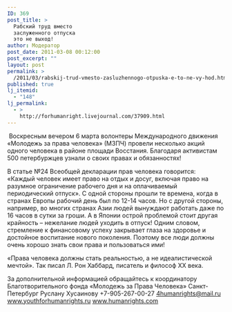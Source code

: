 ```yaml
---
ID: 369
post_title: >
  Рабский труд вместо
  заслуженного отпуска
  это не выход!
author: Модератор
post_date: 2011-03-08 00:12:00
post_excerpt: ""
layout: post
permalink: >
  /2011/03/rabskij-trud-vmesto-zasluzhennogo-otpuska-e-to-ne-vy-hod.html
published: true
lj_itemid:
  - "148"
lj_permalink:
  - >
    http://forhumanright.livejournal.com/37909.html
---
```

&nbsp;Воскресным вечером 6 марта волонтеры Международного движения &laquo;Молодежь за права человека&raquo; (МЗПЧ) провели несколько акций одного человека в районе площади Восстания. Благодаря активистам 500 петербуржцев узнали о своих правах и обязанностях!

В статье №24 Всеобщей декларации прав человека говорится: &laquo;Каждый человек имеет право на отдых и досуг, включая право на разумное ограничение рабочего дня и на оплачиваемый периодический отпуск&raquo;. С одной стороны прошли те времена, когда в странах Европы рабочий день был по 12-14 часов. Но с другой стороны, например, во многих странах Азии людей вынуждают работать даже по 16 часов в сутки за гроши. А в Японии острой проблемой стоит другая крайность &ndash; нежелание людей уходить в отпуск! Одним словом, стремление к финансовому успеху закрывает глаза на здоровье и достойное воспитание нового поколения. Поэтому все люди должны очень хорошо знать свои права и пользоваться ими!

&laquo;Права человека должны стать реальностью, а не идеалистической мечтой&raquo;. Так писал Л. Рон Хаббард, писатель и философ ХХ века.

За дополнительной информацией обращайтесь к координатору
Благотворительного фонда &laquo;Молодежь за Права Человека&raquo; Санкт-Петербург
Руслану Хусаинову
+7-905-267-00-27
4humanrights@mail.ru
www.youthforhumanrights.ru
www.humanrights.com
